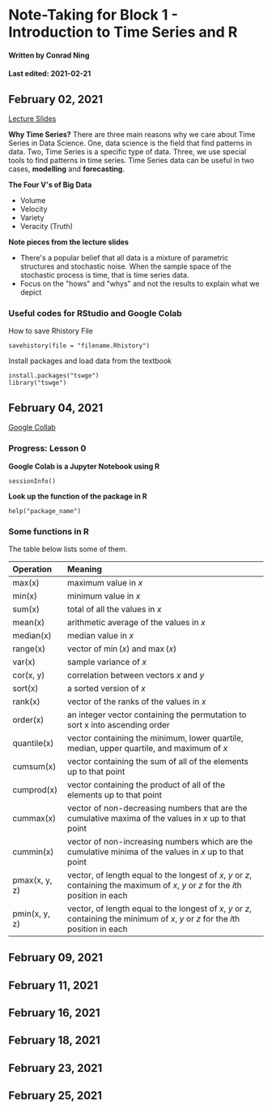 # Note-Taking for Block 1 - Introduction to Time Series and R

#### Written by Conrad Ning 

#### Last edited: 2021-02-21

## February 02, 2021
[Lecture Slides](https://ds-wm.github.io/course/atsa/lectures/intro-to-ts/index.html#/applied-time-series-analysis)

**Why Time Series?**
There are three main reasons why we care about Time Series in Data Science. One, data science is the field that find patterns in data. Two, Time Series is a specific type of data. Three, we use special tools to find patterns in time series. Time Series data can be useful in two cases, **modelling** and **forecasting**. 

**The Four V's of Big Data**
  - Volume
  - Velocity
  - Variety
  - Veracity (Truth)  

**Note pieces from the lecture slides**
  - There's a popular belief that all data is a mixture of parametric structures and stochastic noise. When the sample space of the stochastic process is time, that is time series data. 
  - Focus on the "hows" and "whys" and not the results to explain what we depict

### Useful codes for RStudio and Google Colab

How to save Rhistory File
```
savehistory(file = "filename.Rhistory")
```
Install packages and load data from the textbook
```
install.packages("tswge")
library("tswge")
```

## February 04, 2021
[Google Collab](https://colab.research.google.com/drive/1OSNx-28tf384VOuS71_n5tCIrqc_UfmK?usp=sharing)
### Progress: Lesson 0
**Google Colab is a Jupyter Notebook using R**
```
sessionInfo()
```
**Look up the function of the package in R**
```
help("package_name")
```

### Some functions in R
The table below lists some of them.

| Operation | Meaning |
| :-------- | :------ |
| max(x) | maximum value in $x$ |
| min(x) | minimum value in $x$ |
| sum(x) | total of all the values in $x$ |
| mean(x) | arithmetic average of the values in $x$ |
| median(x) | median value in $x$ |
| range(x) | vector of $\min(x)$ and $\max(x)$ |
| var(x) | sample variance of $x$ |
| cor(x, y) | correlation between vectors $x$ and $y$ |
| sort(x) | a sorted version of $x$ |
| rank(x) | vector of the ranks of the values in $x$ |
| order(x) | an integer vector containing the permutation to sort x into ascending order |
| quantile(x) | vector containing the minimum, lower quartile, median, upper quartile, and maximum of $x$ |
| cumsum(x) | vector containing the sum of all of the elements up to that point |
| cumprod(x) | vector containing the product of all of the elements up to that point |
| cummax(x) | vector of non-decreasing numbers that are the cumulative maxima of the values in $x$ up to that point |
| cummin(x) | vector of non-increasing numbers which are the cumulative minima of the values in $x$ up to that point |
| pmax(x, y, z) | vector, of length equal to the longest of $x$, $y$ or $z$, containing the maximum of $x$, $y$ or $z$ for the $i$th position in each |
| pmin(x, y, z) | vector, of length equal to the longest of $x$, $y$ or $z$, containing the minimum of $x$, $y$ or $z$ for the $i$th position in each |


## February 09, 2021


## February 11, 2021


## February 16, 2021


## February 18, 2021


## February 23, 2021


## February 25, 2021
